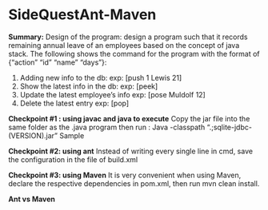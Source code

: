 # SideQuestAnt-Maven

**Summary:**
Design of the program: design a program such that it records remaining annual leave of an employees based on the concept of java stack. The following shows the command for the program with the format of {“action” “id” “name” “days”}:
1.	Adding new info to the db:  		exp: [push 1 Lewis 21]
2.	Show the latest info in the db: 		exp: [peek]
3.	Update the latest employee’s info 	exp: [pose Muldolf 12]
4.	Delete the latest entry			exp: [pop]

**Checkpoint #1 : using javac and java to execute**
	Copy the jar file into the same folder as the .java program then run :
	Java -classpath “.;sqlite-jdbc-(VERSION).jar” Sample

**Checkpoint #2: using ant**
Instead of writing every single line in cmd, save the configuration in the file of build.xml

**Checkpoint #3: using Maven**
It is very convenient when using Maven, declare the respective dependencies in pom.xml, then run mvn clean install. 

**Ant vs Maven**


